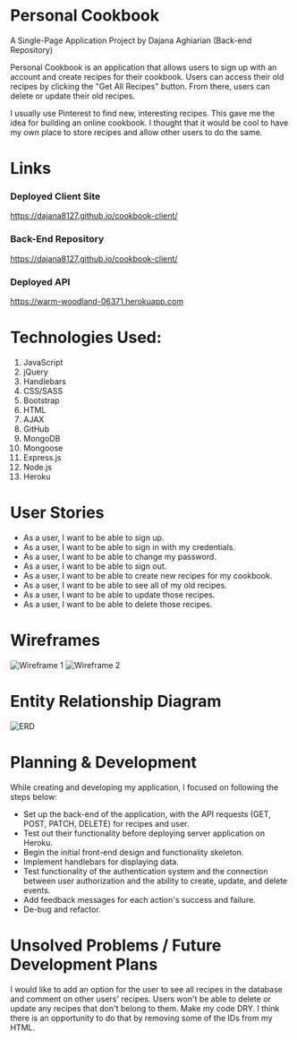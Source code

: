 # Personal Cookbook

A Single-Page Application Project by Dajana Aghiarian (Back-end Repository)

Personal Cookbook is an application that allows users to sign up with an account and create recipes for their cookbook. Users can access their old recipes by clicking the "Get All Recipes" button. From there, users can delete or update their old recipes.

I usually use Pinterest to find new, interesting recipes. This gave me the idea for building an online cookbook. I thought that it would be cool to have my own place to store recipes and allow other users to do the same.

# Links
### Deployed Client Site
  <https://dajana8127.github.io/cookbook-client/>
### Back-End Repository
  <https://dajana8127.github.io/cookbook-client/>
### Deployed API
  <https://warm-woodland-06371.herokuapp.com>

# Technologies Used:

1. JavaScript
2. jQuery
3. Handlebars
4. CSS/SASS
5. Bootstrap
6. HTML
7. AJAX
8. GitHub
9. MongoDB
10. Mongoose
11. Express.js
12. Node.js
13. Heroku

# User Stories

- As a user, I want to be able to sign up.
- As a user, I want to be able to sign in with my credentials.
- As a user, I want to be able to change my password.
- As a user, I want to be able to sign out.
- As a user, I want to be able to create new recipes for my cookbook.
- As a user, I want to be able to see all of my old recipes.
- As a user, I want to be able to update those recipes.
- As a user, I want to be able to delete those recipes.

# Wireframes

![Wireframe 1](https://i.imgur.com/U7Xyhoa.jpg)
![Wireframe 2](https://i.imgur.com/gp7qsOa.jpg)

# Entity Relationship Diagram

![ERD](https://i.imgur.com/Y67zklL.jpg)

# Planning & Development

While creating and developing my application, I focused on following the steps below:

- Set up the back-end of the application, with the API requests (GET, POST, PATCH, DELETE) for recipes and user.
- Test out their functionality before deploying server application on Heroku.
- Begin the initial front-end design and functionality skeleton.
- Implement handlebars for displaying data.
- Test functionality of the authentication system and the connection between user authorization and the ability to create, update, and delete events.
- Add feedback messages for each action's success and failure.
- De-bug and refactor.

# Unsolved Problems / Future Development Plans

I would like to add an option for the user to see all recipes in the database and comment on other users' recipes. Users won't be able to delete or update any recipes that don't belong to them.
Make my code DRY. I think there is an opportunity to do that by removing some of the IDs from my HTML.
